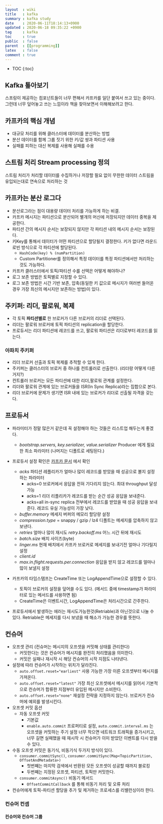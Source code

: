 ```yaml
---
layout  : wiki
title   : kafka
summary : kafka study
date    : 2020-06-11T18:14:13+0900
updated : 2020-06-18 09:35:22 +0900
tag     : kafka
toc     : true
public  : false
parent  : [[programming]]
latex   : false
comment : true
---
```

* TOC
{:toc}

## Kafka 톺아보기 

스프링이 제공하는 컴포넌트들이 너무 편해서 카프카를 일단 붙여서 쓰고 있는 중이다. 그런데 너무 덮어놓고 쓰는 느낌이라 책을 찾아보면서 이해해보려고 한다.

## 카프카의 핵심 개념 
- 대규모 처리를 위해 클러스터에 데이터를 분산하는 방법
- 분산 데이터를 함께 그룹 짓기 위한 키/값 쌍과 파티션 사용
- 실패를 피하는 대신 복제를 사용해 실패를 수용

## 스트림 처리 Stream processing 정의 
스트림 처리가 처리할 데이터를 수집하거나 저장할 필요 없이 무한한 데이터 스트림을 유입되는대로 연속으로 처리하는 것

## 카프카는 분산 로그다

- 분산로그라는 점이 대용량 데이터 처리를 가능하게 하는 비결.
- 카프카 메시지는 파티션으로 분산되어 별개의 머신에 저장되지만 데이터 중복을 제공한다.
- 파티션 간의 메시지 순서는 보장되지 않지만 각 파티션 내의 메시지 순서는 보장된다.
- 키Key를 통해서 데이터가 어떤 파티션으로 할당될지 결정한다. 키가 없다면 라운드로빈 방식으로 각 파티션에 할당된다.
	- `HashCode(key) % (numPartition)`
	- Custom Partitioner를 정의해서 특정 데이터를 특정 파티션에서만 처리하는 것도 가능하다. 
- 카프카 클러스터에서 토픽/파티션 수를 선택은 어떻게 해야하나? 
- 로그 보존 방법은 토픽별로 지정할 수 있다.
- 로그 보존 방법은 시간 기반 보존, 압축(동일한 키 값으로 메시지가 여러번 들어온 경우 가장 최신의 메시지만 보존하는 방법)이 있다.

## 주키퍼: 리더, 팔로워, 복제 

- 각 토픽 **파티션별로** 한 브로커가 다른 브로커의 리더로 선택된다.
- 리더는 팔로워 브로커에 토픽 파티션의 replication을 할당한다.
- 프로듀서는 리더 파티션에 레코드를 쓰고, 팔로워 파티션은 리더로부터 레코드를 읽는다.

### 아파치 주키퍼 

- 리더 브로커 선출과 토픽 복제를 추적할 수 있게 한다.
- 주키퍼는 클러스터의 브로커 중 하나를 컨트롤러로 선출한다. (리더랑 어떻게 다른거지?)
- 컨트롤러 브로커는 모든 파티션에 대한 리더,팔로워 관계를 설정한다.
- 리더와 팔로워 관계에 있는 브로커들을 ISR(In Sync Replica)라는 집합으로 본다.
- 리더 브로커에 문제가 생기면 ISR 내에 있는 브로커가 리더로 선출될 자격을 갖는다.

## 프로듀서

- 파라미터가 정말 많은거 같은데 꼭 설정해야 하는 것들은 리스트업 해두는게 좋겠다.
	- *bootstrap.servers, key.serializer, value.serializer* Producer 에게 필요한 최소 파라미터 (나머지는 디폴트로 세팅된다.)
- 프로듀서 설정 확인은 [카프카 문서](http://kafka.apache.org/documentation/#producerconfigs) 에서 확인
	- *acks* 파티션 레플리카가 얼마나 많이 레코드를 받았을 때 성공으로 볼지 설정하는 파라미터
		- acks=0 브로커에서 응답을 전혀 기다리지 않는다. 최대 throughput 달성 가능
		- acks=1 리더 리플리카가 레코드를 받는 순간 성공 응답을 보내준다.
		- acks=all in-sync replica 전부에서 레코드를 받았을 때 성공 응답을 보내준다. 레코드 유실 가능성이 가장 낮다.
	- *buffer.memory* 메세지 버퍼의 메모리 할당량 설정
	- *compression.type* = snappy / gzip / lz4 디폴트는 메세지를 압축하지 않고 보낸다.
	- *retries* 얼마나 많이 재시도 *retry.backoff.ms* 어느 시간 뒤에 재시도
	- *batch.size* 배치 사이즈(byte)
	- *linger.ms* 현재 배치에서 카프카 브로커로 메세지를 보내기전 얼마나 기다릴지 설정
	- *client.id*
	- *max.in.flight.requests.per.connection* 응답을 받지 않고 레코드를 얼마나 많이 보낼지 설정
	
- 카프카의 타임스탬프는 CreateTime 또는 LogAppendTime으로 설정할 수 있다.
	- 토픽이 브로커의 설정을 덮어쓸 수도 있다. (메서드 중에 timestamp가 파라미터로 있는 메서드를 사용하면 됨)
	- CreateTime은 이벤트시간, LogAppendTime은 처리시간으로 간주한다.
- 프로듀서에서 발생하는 에러는 재시도가능한것(Retriable)과 아닌것으로 나눌 수 있다. Retriable은 메세지를 다시 보냈을 때 해소가 가능한 경우를 뜻한다.

## 컨슈머

- 오프셋 관리 (컨슈머는 메시지의 오프셋을 커밋해 상태를 관리한다)
	- 커밋한다는 것은 컨슈머가 메시지를 완전히 처리했음을 의미한다.
	- 커밋은 실패나 재시작 시 해당 컨슈머의 시작 지점도 나타낸다.
- 설정에 따라 컨슈머가 시작하는 위치가 달라진다.
	- `auto.offset.reset="earliest"` 사용 가능한 가장 이른 오프셋부터 메시지를 가져온다.
	- `auto.offset.reset="latest"` 가장 최신 오프셋에서 메시지를 읽어서 기본적으로 컨슈머가 합류한 지점부터 유입된 메시지만 소비한다.
	- `auto.offset.reset="none"` 재설정 전략을 지정하지 않는다. 브로커가 컨슈머에 예외를 발생시킨다.
- 오프셋 커밋 옵션
	- 자동 오프셋 커밋
		- 기본값
		- `enable.auto.commit` 프로퍼티로 설정, `auto.commit.interval.ms` 는 오프셋을 커밋하는 주기 설정 너무 작으면 네트워크 트래픽을 증가시키고, 너무 길면 실패했을 때 재시작 시 컨슈머가 이미 받았던 이벤트를 다시 받을 수 있다.
- 수동 오프셋 커밋은 동기식, 비동기식 두가지 방식이 있다.
	- `consumer.commitSync()`, `consumer.commitSync(Map<TopicPartition, OffsetAndMetadata>)`
		- 첫번째는 마지막 검색에서 반환된 모든 오프셋이 성공할 때까지 블로킹
		- 두번째는 지정된 오프셋, 파티션, 토픽만 커밋한다.
	- `consumer.commitAsync()` 비동기 메서드
		- `OffsetCommitCallback` 를 통해 비동기 처리 및 오류 처리
- 컨슈머에게 토픽-파티션 할당을 추가 및 제거하는 프로세스를 리밸런싱이라 한다.

### 컨슈머 컨셉

#### 컨슈머와 컨슈머 그룹

